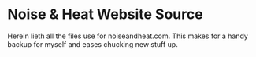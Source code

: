 # Noise & Heat Website Source

Herein lieth all the files use for noiseandheat.com. This makes for a handy backup for myself and eases chucking new stuff up.
